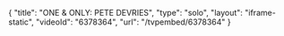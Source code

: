 {
    "title": "ONE & ONLY: PETE DEVRIES",
    "type": "solo",
    "layout": "iframe-static",
    "videoId": "6378364",
    "url": "\/tvpembed\/6378364"
}